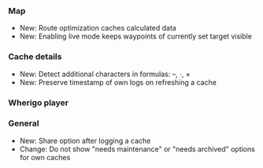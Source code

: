 
### Map
- New: Route optimization caches calculated data
- New: Enabling live mode keeps waypoints of currently set target visible

### Cache details
- New: Detect additional characters in formulas: –, ⋅, ×
- New: Preserve timestamp of own logs on refreshing a cache

### Wherigo player

### General
- New: Share option after logging a cache
- Change: Do not show "needs maintenance" or "needs archived" options for own caches
